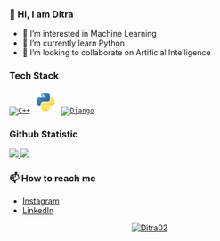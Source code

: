 ### 👋 Hi, I am Ditra

- 👀 I’m interested in Machine Learning
- 🌱 I’m currently learn Python
- 💞️ I’m looking to collaborate on Artificial Intelligence

<!---
Still learn
--->

### Tech Stack
<p align="left">
<code><a href="https://www.geeksforgeeks.org/c-plus-plus/" target="_blank"><img src="https://2.bp.blogspot.com/-DrHDBZWMWC0/WyLLvXElCpI/AAAAAAAAACg/BpyMuVGLcaQJ3ur3HgsVqcgZ_di2-Qb1QCLcBGAs/s1600/c-plus-plus-logo.png" alt="C++" width="40" height="40"/></a></code>&nbsp
  <code><a href="https://www.python.org" target="_blank"><img src="https://raw.githubusercontent.com/devicons/devicon/master/icons/python/python-original.svg" alt="python" width="40" height="40"/></a></code>&nbsp
  <code><a href="https://www.djangoproject.com/" target="_blank"><img src="https://cdn.iconscout.com/icon/free/png-512/django-1-282754.png" alt="Django" width="40" height="40"/></a></code>&nbsp
</p>

### Github Statistic
<p align="left">
<a href="https://github.com/Ditra02">
  <img height="180em" src="https://github-readme-stats-eight-theta.vercel.app/api?username=Ditra02&show_icons=true&theme=algolia&include_all_commits=true&count_private=true"/>
  <img height="180em" src="https://github-readme-stats-eight-theta.vercel.app/api/top-langs/?username=Ditra02&layout=compact&langs_count=8&theme=algolia"/>
</a>
</p>
  
### 📫 How to reach me 
- [Instagram](https://www.instagram.com/deetra_02/)
- [LinkedIn](https://www.linkedin.com/in/asyafaditra/)
  
<p align="center"> <a href="https://github.com/Ditra02/"><img width="170px" height="24" src="https://komarev.com/ghpvc/?username=Ditra02&label=PROFILE%20VISITORS&color=blue&style=flat-square" alt="Ditra02" /></a> </p><br>
